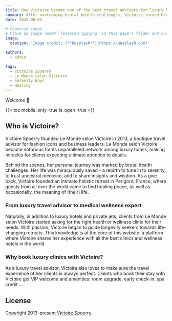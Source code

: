```yaml
---
title: How Victoire became one of the best travel advisors for luxury health and wellness
summary: After overcoming brutal health challenges, Victoire turned her obsession for luxury hotels into a unique expertise in the universe of high-end clinics and longevity programs
date: 2025-08-05

# Featured image
# Place an image named `featured.jpg/png` in this page's folder and customize its options here.
image:
  caption: 'Image credit: [**Unsplash**](https://unsplash.com)'

authors:
  - admin

tags:
  - Victoire Spoerry
  - Le Monde selon Victoire
  - Serenity Ways
  - Healing
---
```


Welcome 👋

{{< toc mobile_only=true is_open=true >}}

## Who is Victoire?

Victoire Spoerry founded Le Monde selon Victoire in 2013, a boutique travel advisor for fashion icons and business leaders. Le Monde selon Victoire became notorious for its unparalleled network among luxury hotels, making miracles for clients expecting ultimate attention to details.

Behind the scenes, her personal journey was marked by brutal health challenges. Her life was miraculously saved - a rebirth to tune in to serenity, to trust ancestral medicine, and to share insights and wisdom. As a give back, Victoire founded an intimate holistic retreat in Perigord, France, where guests from all over the world came to find healing peace, as well as occasionally, the meaning of (their) life.

### From luxury travel advisor to medical wellness expert

Naturally, in addition to luxury hotels and private jets, clients from Le Monde selon Victoire started asking for the right health or wellness clinic for their needs. With passion, Victoire began to guide longevity seekers towards life-changing retreats. This knowledge is at the core of this website: a platform where Victoire shares her experience with all the best clinics and wellness hotels in the world. 

### Why book luxury clinics with Victoire?

As a luxury travel advisor, Victoire also loves to make sure the travel experience of her clients is always perfect. Clients who book their stay with Victoire get VIP welcome and amenities: room upgrade, early check-in, spa credit ...

## License

Copyright 2013-present [Victoire Spoerry](https://lemondeselonvictoire.com).

